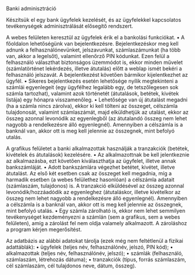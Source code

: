 Banki adminisztráció

Készítsük el egy bank ügyfelek kezelését, és az ügyfelekkel kapcsolatos tevékenységek adminisztrálását elősegítő rendszert.

A webes felületen keresztül az ügyfelek érik el a bankolási funkciókat.
	• A főoldalon lehetőségünk van bejelentkezésre. Bejelentkezéskor meg kell adnunk a felhasználónevünket, jelszavunkat, számlaszámunkat 		(ha több van, akkor a legelsőt), valamint ellenőrző PIN kódunkat. Ezen felül a felhasználó választhat biztonságos üzemmódot is, ekkor 		minden művelet (számlatörténet lekérdezés, illetve átutalás) előtt a weblap ismét bekéri a felhasználó jelszavát. A bejelentkezést 		  követően bármikor kijelentkezhet az ügyfél.
	• Sikeres bejelentkezés esetén lehetősége nyílik megtekinteni a számlái egyenlegeit (egy ügyfélhez legalább egy, de tetszőlegesen 		  sok számla tartozhat), valamint azok történetét (átutalások, betétek, kivétek listája) egy hónapra visszamenőleg.
	• Lehetősége van új átutalást megadni (ha a számla nincs zárolva), ekkor ki kell tölteni az összeget, célszámla tulajdonosát, valamint 		 számlaszámát, majd elküldhetjük az utalást, ekkor az összeg azonnal levonódik az egyenlegből (az átutalandó összeg nem lehet nagyobb  		 a	rendelkezésre álló egyenlegnél). Amennyiben a célszámla is a banknál van, akkor ott is meg kell jelennie az összegnek, mint 		  befolyó utalás.
	
A grafikus felületet a banki alkalmazottak használják a tranzakciók (betétek, kivételek és átutalások) kezelésére.
	• Az alkalmazottnak be kell jelentkeznie az alkalmazásba, ezt követően kiválaszthatja az ügyfelet, illetve annak bankszámláját.
	• Adott bankszámlára végezhet betétet, kivétet, illetve átutalást. Az első két esetben csak az összeget kell megadnia, míg a harmadik 		esetben (a webes felülethez hasonlóan) a célszámla adatait (számlaszám, tulajdonos) is. A tranzakció elküldésével az összeg azonnal 	  levonódik/hozzáadódik az egyenleghez (átutaláskor, illetve kivételkor az összeg nem lehet nagyobb a rendelkezésre álló egyenlegnél). 		 Amennyiben a célszámla is a banknál van, akkor ott is meg kell jelennie az összegnek, mint befolyó utalás.
	• Egy számla zárolható is, ekkor nem lehet semmilyen tevékenységet kezdeményezni a számlán (sem a grafikus, sem a webes felületen), 	  amíg a zárolást fel nem oldja valamely alkalmazott. A zároláshoz a program kérjen megerősítést.
	
Az adatbázis az alábbi adatokat tárolja (ezek még nem feltétlenül a fizikai adattáblák):
	• ügyfelek (teljes név, felhasználónév, jelszó, PIN kód);
	• alkalmazottak (teljes név, felhasználónév, jelszó);
	• számlák (felhasználó, számlaszám, létrehozás dátuma);
	• tranzakciók (típus, forrás számlaszám, cél számlaszám, cél tulajdonos neve, dátum, összeg).

